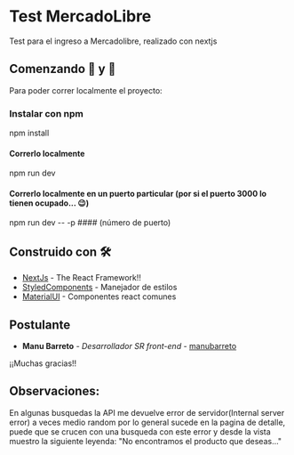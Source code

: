 # Test MercadoLibre

Test para el ingreso a Mercadolibre, realizado con nextjs

## Comenzando 🔧 y 🚀

Para poder correr localmente el proyecto: 

### Instalar con npm
npm install

#### Correrlo localmente
npm run dev 

#### Correrlo localmente en un puerto particular (por si el puerto 3000 lo tienen ocupado... 😉)
npm run dev -- -p #### (número de puerto)

## Construido con 🛠️

* [NextJs](https://nextjs.org/) - The React Framework!!
* [StyledComponents](https://styled-components.com/) - Manejador de estilos
* [MaterialUI](https://material-ui.com/) - Componentes react comunes

## Postulante

* **Manu Barreto** - *Desarrollador SR front-end* - [manubarreto](https://www.linkedin.com/in/juan-manuel-barreto-zacarias-07ab89b/)

¡¡Muchas gracias!!

## Observaciones: 
En algunas busquedas la API me devuelve error de servidor(Internal server error) a veces medio random por lo general sucede en la pagina de detalle, puede que se crucen con una busqueda con este error y desde la vista muestro la siguiente leyenda: "No encontramos el producto que deseas..."